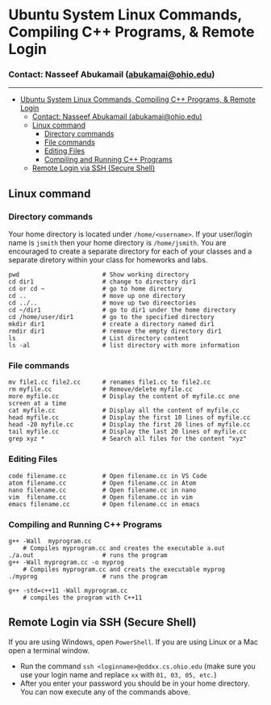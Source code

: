  # Ubuntu System Linux Commands, Compiling C++ Programs, & Remote Login

### Contact: Nasseef Abukamail (abukamai@ohio.edu)

---

- [Ubuntu System Linux Commands, Compiling C++ Programs, & Remote Login](#ubuntu-system-linux-commands-compiling-c-programs--remote-login)
    - [Contact: Nasseef Abukamail (abukamai@ohio.edu)](#contact-nasseef-abukamail-abukamaiohioedu)
  - [Linux command](#linux-command)
    - [Directory commands](#directory-commands)
    - [File commands](#file-commands)
    - [Editing Files](#editing-files)
    - [Compiling and Running C++ Programs](#compiling-and-running-c-programs)
  - [Remote Login via SSH (Secure Shell)](#remote-login-via-ssh-secure-shell)
## Linux command

### Directory commands

Your home directory is located under ```/home/<username>```. If your user/login name is ```jsmith``` then your home directory is ```/home/jsmith```. You are encouraged to create a separate directory for each of your classes and a separate diretory within your class for homeworks and labs.

```console
pwd                       # Show working directory
cd dir1                   # change to directory dir1
cd or cd ~                # go to home directory
cd ..                     # move up one directory
cd ../..                  # move up two direectories
cd ~/dir1                 # go to dir1 under the home directory
cd /home/user/dir1        # go to the specified directory
mkdir dir1                # create a directory named dir1
rmdir dir1                # remove the empty directory dir1
ls                        # List directory content
ls -al                    # list directory with more information
```

### File commands
```console
mv file1.cc file2.cc      # renames file1.cc to file2.cc
rm myfile.cc              # Remove/delete myfile.cc
more myfile.cc            # Display the content of myfile.cc one screen at a time
cat myfile.cc             # Display all the content of myfile.cc
head myfile.cc            # Display the first 10 lines of myfile.cc
head -20 myfile.cc        # Display the first 20 lines of myfile.cc
tail myfile.cc            # Display the last 20 lines of myfile.cc
grep xyz *                # Search all files for the content "xyz"
```

### Editing Files
```console
code filename.cc          # Open filename.cc in VS Code
atom filename.cc          # Open filename.cc in Atom
nano filename.cc          # Open filename.cc in nano
vim  filename.cc          # Open filename.cc in vim
emacs filename.cc         # Open filename.cc in emacs
```

### Compiling and Running C++ Programs

```console
g++ -Wall  myprogram.cc
    # Compiles myprogram.cc and creates the executable a.out
./a.out                   # runs the program
g++ -Wall myprogram.cc -o myprog
    # Compiles myprogram.cc and creats the executable myprog
./myprog                  # runs the program

g++ -std=c++11 -Wall myprogram.cc
    # compiles the program with C++11
```

## Remote Login via SSH (Secure Shell)
If you are using Windows, open `PowerShell`. If you are using Linux or a Mac open a terminal window. 

* Run the command `ssh <loginname>@oddxx.cs.ohio.edu` (make sure you use your login name and replace `xx` with `01, 03, 05, etc.`)
* After you enter your password you should be in your home directory. You can now execute any of the commands above.

